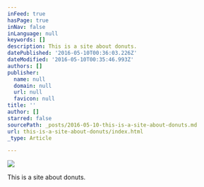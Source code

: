 ```yaml
---
inFeed: true
hasPage: true
inNav: false
inLanguage: null
keywords: []
description: This is a site about donuts.
datePublished: '2016-05-10T00:36:03.226Z'
dateModified: '2016-05-10T00:35:46.993Z'
authors: []
publisher:
  name: null
  domain: null
  url: null
  favicon: null
title: ''
author: []
starred: false
sourcePath: _posts/2016-05-10-this-is-a-site-about-donuts.md
url: this-is-a-site-about-donuts/index.html
_type: Article

---
```

![](https://the-grid-user-content.s3-us-west-2.amazonaws.com/d8a8f802-47bc-4e39-84ff-c578b7d3a88e.png)

This is a site about donuts.